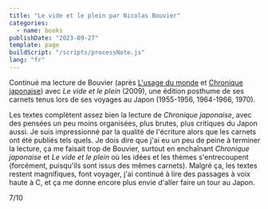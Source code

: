 ```yaml
---
title: "Le vide et le plein par Nicolas Bouvier"
categories:
  - name: books
publishDate: "2023-09-27"
template: page
buildScript: "/scripts/processNote.js"
lang: "fr"
---
```


Continué ma lecture de Bouvier (après [L'usage du monde](/notes/l-usage-du-monde-par-nicolas-bouvier/) et [Chronique japonaise](/notes/chronique-japonaise-par-nicolas-bouvier/)) avec _Le vide et le plein_ (2009), une édition posthume de ses carnets tenus lors de ses voyages au Japon (1955-1956, 1964-1966, 1970).

Les textes complètent assez bien la lecture de _Chronique japonaise_, avec des pensées un peu moins organisées, plus brutes, plus critiques du Japon aussi. Je suis impressionné par la qualité de l'écriture alors que les carnets ont été publiés tels quels. Je dois dire que j'ai eu un peu de peine à terminer la lecture, ça me faisait trop de Bouvier, surtout en enchaînant _Chronique japonaise_ et _Le vide et le plein_ où les idées et les thèmes s'entrecoupent (forcément, puisqu'ils sont issus des mêmes carnets). Malgré ça, les textes restent magnifiques, font voyager, j'ai continué à lire des passages à voix haute à C, et ça me donne encore plus envie d'aller faire un tour au Japon.

7/10
